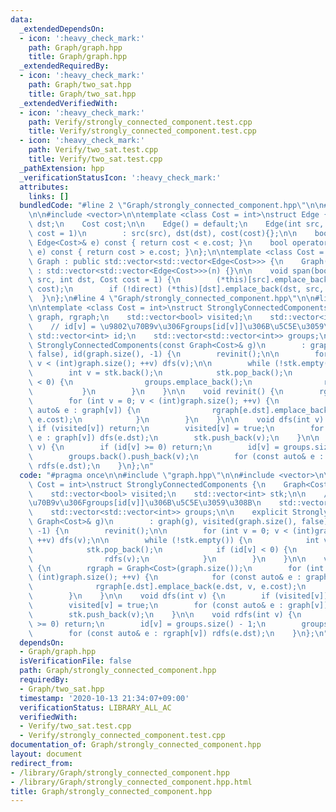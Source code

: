 ```yaml
---
data:
  _extendedDependsOn:
  - icon: ':heavy_check_mark:'
    path: Graph/graph.hpp
    title: Graph/graph.hpp
  _extendedRequiredBy:
  - icon: ':heavy_check_mark:'
    path: Graph/two_sat.hpp
    title: Graph/two_sat.hpp
  _extendedVerifiedWith:
  - icon: ':heavy_check_mark:'
    path: Verify/strongly_connected_component.test.cpp
    title: Verify/strongly_connected_component.test.cpp
  - icon: ':heavy_check_mark:'
    path: Verify/two_sat.test.cpp
    title: Verify/two_sat.test.cpp
  _pathExtension: hpp
  _verificationStatusIcon: ':heavy_check_mark:'
  attributes:
    links: []
  bundledCode: "#line 2 \"Graph/strongly_connected_component.hpp\"\n\n#line 2 \"Graph/graph.hpp\"\
    \n\n#include <vector>\n\ntemplate <class Cost = int>\nstruct Edge {\n    int src,\
    \ dst;\n    Cost cost;\n\n    Edge() = default;\n    Edge(int src, int dst, Cost\
    \ cost = 1)\n        : src(src), dst(dst), cost(cost){};\n\n    bool operator<(const\
    \ Edge<Cost>& e) const { return cost < e.cost; }\n    bool operator>(const Edge<Cost>&\
    \ e) const { return cost > e.cost; }\n};\n\ntemplate <class Cost = int>\nstruct\
    \ Graph : public std::vector<std::vector<Edge<Cost>>> {\n    Graph(int n = 0)\
    \ : std::vector<std::vector<Edge<Cost>>>(n) {}\n\n    void span(bool direct, int\
    \ src, int dst, Cost cost = 1) {\n        (*this)[src].emplace_back(src, dst,\
    \ cost);\n        if (!direct) (*this)[dst].emplace_back(dst, src, cost);\n  \
    \  }\n};\n#line 4 \"Graph/strongly_connected_component.hpp\"\n\n#line 6 \"Graph/strongly_connected_component.hpp\"\
    \n\ntemplate <class Cost = int>\nstruct StronglyConnectedComponents {\n    Graph<Cost>\
    \ graph, rgraph;\n    std::vector<bool> visited;\n    std::vector<int> stk;\n\n\
    \    // id[v] = \u9802\u70B9v\u306Fgroups[id[v]]\u306B\u5C5E\u3059\u308B\n   \
    \ std::vector<int> id;\n    std::vector<std::vector<int>> groups;\n\n    explicit\
    \ StronglyConnectedComponents(const Graph<Cost>& g)\n        : graph(g), visited(graph.size(),\
    \ false), id(graph.size(), -1) {\n        revinit();\n\n        for (int v = 0;\
    \ v < (int)graph.size(); ++v) dfs(v);\n\n        while (!stk.empty()) {\n    \
    \        int v = stk.back();\n            stk.pop_back();\n            if (id[v]\
    \ < 0) {\n                groups.emplace_back();\n                rdfs(v);\n \
    \           }\n        }\n    }\n\n    void revinit() {\n        rgraph = Graph<Cost>(graph.size());\n\
    \        for (int v = 0; v < (int)graph.size(); ++v) {\n            for (const\
    \ auto& e : graph[v]) {\n                rgraph[e.dst].emplace_back(e.dst, v,\
    \ e.cost);\n            }\n        }\n    }\n\n    void dfs(int v) {\n       \
    \ if (visited[v]) return;\n        visited[v] = true;\n        for (const auto&\
    \ e : graph[v]) dfs(e.dst);\n        stk.push_back(v);\n    }\n\n    void rdfs(int\
    \ v) {\n        if (id[v] >= 0) return;\n        id[v] = groups.size() - 1;\n\
    \        groups.back().push_back(v);\n        for (const auto& e : rgraph[v])\
    \ rdfs(e.dst);\n    }\n};\n"
  code: "#pragma once\n\n#include \"graph.hpp\"\n\n#include <vector>\n\ntemplate <class\
    \ Cost = int>\nstruct StronglyConnectedComponents {\n    Graph<Cost> graph, rgraph;\n\
    \    std::vector<bool> visited;\n    std::vector<int> stk;\n\n    // id[v] = \u9802\
    \u70B9v\u306Fgroups[id[v]]\u306B\u5C5E\u3059\u308B\n    std::vector<int> id;\n\
    \    std::vector<std::vector<int>> groups;\n\n    explicit StronglyConnectedComponents(const\
    \ Graph<Cost>& g)\n        : graph(g), visited(graph.size(), false), id(graph.size(),\
    \ -1) {\n        revinit();\n\n        for (int v = 0; v < (int)graph.size();\
    \ ++v) dfs(v);\n\n        while (!stk.empty()) {\n            int v = stk.back();\n\
    \            stk.pop_back();\n            if (id[v] < 0) {\n                groups.emplace_back();\n\
    \                rdfs(v);\n            }\n        }\n    }\n\n    void revinit()\
    \ {\n        rgraph = Graph<Cost>(graph.size());\n        for (int v = 0; v <\
    \ (int)graph.size(); ++v) {\n            for (const auto& e : graph[v]) {\n  \
    \              rgraph[e.dst].emplace_back(e.dst, v, e.cost);\n            }\n\
    \        }\n    }\n\n    void dfs(int v) {\n        if (visited[v]) return;\n\
    \        visited[v] = true;\n        for (const auto& e : graph[v]) dfs(e.dst);\n\
    \        stk.push_back(v);\n    }\n\n    void rdfs(int v) {\n        if (id[v]\
    \ >= 0) return;\n        id[v] = groups.size() - 1;\n        groups.back().push_back(v);\n\
    \        for (const auto& e : rgraph[v]) rdfs(e.dst);\n    }\n};\n"
  dependsOn:
  - Graph/graph.hpp
  isVerificationFile: false
  path: Graph/strongly_connected_component.hpp
  requiredBy:
  - Graph/two_sat.hpp
  timestamp: '2020-10-13 21:34:07+09:00'
  verificationStatus: LIBRARY_ALL_AC
  verifiedWith:
  - Verify/two_sat.test.cpp
  - Verify/strongly_connected_component.test.cpp
documentation_of: Graph/strongly_connected_component.hpp
layout: document
redirect_from:
- /library/Graph/strongly_connected_component.hpp
- /library/Graph/strongly_connected_component.hpp.html
title: Graph/strongly_connected_component.hpp
---
```


